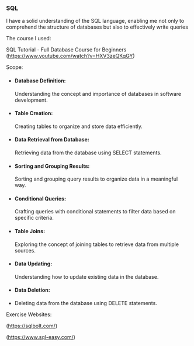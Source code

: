 ### SQL
I have a solid understanding of the SQL language, enabling me not only to comprehend the structure of databases but also to effectively write queries


The course I used:


SQL Tutorial - Full Database Course for Beginners (https://www.youtube.com/watch?v=HXV3zeQKqGY)

Scope:

- #### Database Definition:
  Understanding the concept and importance of databases in software development.
- #### Table Creation:
  Creating tables to organize and store data efficiently.
- #### Data Retrieval from Database:
  Retrieving data from the database using SELECT statements.
- #### Sorting and Grouping Results:
  Sorting and grouping query results to organize data in a meaningful way.
- #### Conditional Queries:
  Crafting queries with conditional statements to filter data based on specific criteria.
- #### Table Joins:
  Exploring the concept of joining tables to retrieve data from multiple sources.
- #### Data Updating:
  Understanding how to update existing data in the database.
- #### Data Deletion:
- Deleting data from the database using DELETE statements.


Exercise Websites:

(https://sqlbolt.com/)  

(https://www.sql-easy.com/) 
